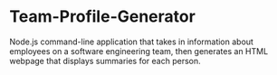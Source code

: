 # Team-Profile-Generator
Node.js command-line application that takes in information about employees on a software engineering team, then generates an HTML webpage that displays summaries for each person. 
